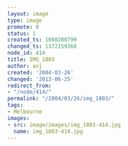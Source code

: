 ```yaml
---
layout: image
type: image
promote: 0
status: 1
created_ts: 1080280799
changed_ts: 1372159368
node_id: 414
title: IMG_1803
author: anj
created: '2004-03-26'
changed: '2013-06-25'
redirect_from:
- "/node/414/"
permalink: "/2004/03/26/img_1803/"
tags:
- Melbourne
images:
- src: image/images/img_1803-414.jpg
  name: img_1803-414.jpg
---
```


